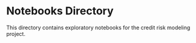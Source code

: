 # Notebooks Directory

This directory contains exploratory notebooks for the credit risk modeling project.
